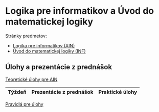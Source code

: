 Logika pre informatikov a Úvod do matematickej logiky
=====================================================

Stránky predmetov:
* [Logika pre informatikov (AIN)](https://dai.fmph.uniba.sk/w/Course:Logic_for_CS/sk)
* [Úvod do matematickej logiky (INF)](http://www.dcs.fmph.uniba.sk/~mazak/vyucba/udml/)

Úlohy a prezentácie z prednášok
-------------------------------

[Teoretické úlohy pre AIN](teoreticke-ain/)

| Týždeň | Prezentácie z prednášok | Praktické úlohy |
|-------:|-------------------------|-----------------|

[Pravidlá pre úlohy](http://dai.fmph.uniba.sk/w/Course:Logic_for_CS/sk#pravidla-uloh)

